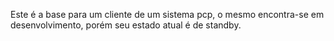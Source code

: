 Este é a base para um cliente de um sistema pcp, o mesmo encontra-se em desenvolvimento, porém seu estado atual é de standby.
